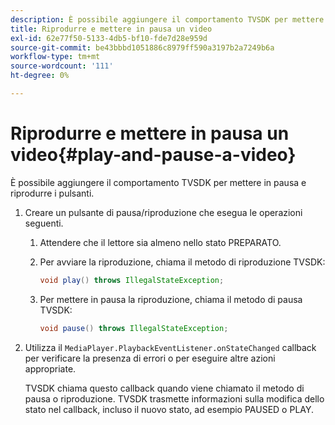 ```yaml
---
description: È possibile aggiungere il comportamento TVSDK per mettere in pausa e riprodurre i pulsanti.
title: Riprodurre e mettere in pausa un video
exl-id: 62e77f50-5133-4db5-bf10-fde7d28e959d
source-git-commit: be43bbbd1051886c8979ff590a3197b2a7249b6a
workflow-type: tm+mt
source-wordcount: '111'
ht-degree: 0%

---
```


# Riprodurre e mettere in pausa un video{#play-and-pause-a-video}

È possibile aggiungere il comportamento TVSDK per mettere in pausa e riprodurre i pulsanti.

1. Creare un pulsante di pausa/riproduzione che esegua le operazioni seguenti.
   1. Attendere che il lettore sia almeno nello stato PREPARATO.
   1. Per avviare la riproduzione, chiama il metodo di riproduzione TVSDK:

      ```java
      void play() throws IllegalStateException;
      ```

   1. Per mettere in pausa la riproduzione, chiama il metodo di pausa TVSDK:

      ```java
      void pause() throws IllegalStateException;
      ```

1. Utilizza il `MediaPlayer.PlaybackEventListener.onStateChanged` callback per verificare la presenza di errori o per eseguire altre azioni appropriate.

   TVSDK chiama questo callback quando viene chiamato il metodo di pausa o riproduzione. TVSDK trasmette informazioni sulla modifica dello stato nel callback, incluso il nuovo stato, ad esempio PAUSED o PLAY.
